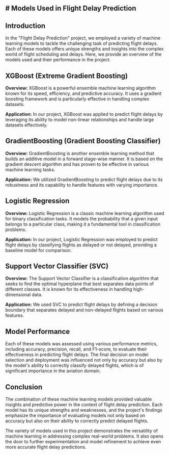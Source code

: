 ## # Models Used in Flight Delay Prediction

## Introduction
In the "Flight Delay Prediction" project, we employed a variety of machine learning models to tackle the challenging task of predicting flight delays. Each of these models offers unique strengths and insights into the complex world of flight scheduling and delays. Here, we provide an overview of the models used and their performance in the project.

## XGBoost (Extreme Gradient Boosting)
**Overview:** XGBoost is a powerful ensemble machine learning algorithm known for its speed, efficiency, and predictive accuracy. It uses a gradient boosting framework and is particularly effective in handling complex datasets.

**Application:** In our project, XGBoost was applied to predict flight delays by leveraging its ability to model non-linear relationships and handle large datasets effectively.

## GradientBoosting (Gradient Boosting Classifier)
**Overview:** GradientBoosting is another ensemble learning method that builds an additive model in a forward stage-wise manner. It is based on the gradient descent algorithm and has proven to be effective in various machine learning tasks.

**Application:** We utilized GradientBoosting to predict flight delays due to its robustness and its capability to handle features with varying importance.

## Logistic Regression
**Overview:** Logistic Regression is a classic machine learning algorithm used for binary classification tasks. It models the probability that a given input belongs to a particular class, making it a fundamental tool in classification problems.

**Application:** In our project, Logistic Regression was employed to predict flight delays by classifying flights as delayed or not delayed, providing a baseline model for comparison.

## Support Vector Classifier (SVC)
**Overview:** The Support Vector Classifier is a classification algorithm that seeks to find the optimal hyperplane that best separates data points of different classes. It is known for its effectiveness in handling high-dimensional data.

**Application:** We used SVC to predict flight delays by defining a decision boundary that separates delayed and non-delayed flights based on various features.

## Model Performance
Each of these models was assessed using various performance metrics, including accuracy, precision, recall, and F1-score, to evaluate their effectiveness in predicting flight delays. The final decision on model selection and deployment was influenced not only by accuracy but also by the model's ability to correctly classify delayed flights, which is of significant importance in the aviation domain.

## Conclusion
The combination of these machine learning models provided valuable insights and predictive power in the context of flight delay prediction. Each model has its unique strengths and weaknesses, and the project's findings emphasize the importance of evaluating models not only based on accuracy but also on their ability to correctly predict delayed flights.

The variety of models used in this project demonstrates the versatility of machine learning in addressing complex real-world problems. It also opens the door to further experimentation and model refinement to achieve even more accurate flight delay predictions.
